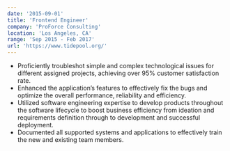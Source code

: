 ```yaml
---
date: '2015-09-01'
title: 'Frontend Engineer'
company: 'ProForce Consulting'
location: 'Los Angeles, CA'
range: 'Sep 2015 - Feb 2017'
url: 'https://www.tidepool.org/'
---
```


- Proficiently troubleshot simple and complex technological issues for different assigned projects, achieving over 95% customer satisfaction rate.
- Enhanced the application’s features to effectively fix the bugs and optimize the overall performance, reliability and efficiency.
- Utilized software engineering expertise to develop products throughout the software lifecycle to boost business efficiency from ideation and requirements definition through to development and successful deployment.
- Documented all supported systems and applications to effectively train the new and existing team members.
